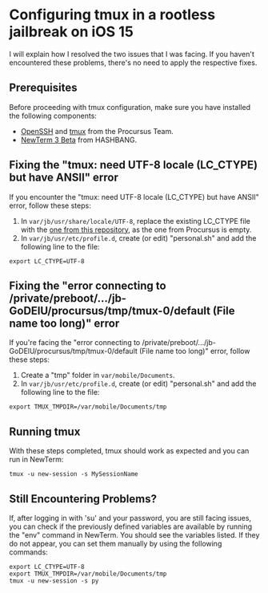 # Configuring tmux in a rootless jailbreak on iOS 15

I will explain how I resolved the two issues that I was facing. If you haven't encountered these problems, there's no need to apply the respective fixes.

## Prerequisites
Before proceeding with tmux configuration, make sure you have installed the following components:

- [OpenSSH](sileo://package/openssh) and [tmux](sileo://package/tmux) from the Procursus Team.
- [NewTerm 3 Beta](sileo://package/ws.hbang.newterm3) from HASHBANG.

## Fixing the "tmux: need UTF-8 locale (LC_CTYPE) but have ANSII" error
If you encounter the "tmux: need UTF-8 locale (LC_CTYPE) but have ANSII" error, follow these steps:

1. In `var/jb/usr/share/locale/UTF-8`, replace the existing LC_CTYPE file with the [one from this repository](https://github.com/pedromopi/tmux/blob/main/LC_CTYPE), as the one from Procursus is empty.
2. In `var/jb/usr/etc/profile.d`, create (or edit) "personal.sh" and add the following line to the file:

`export LC_CTYPE=UTF-8`


## Fixing the "error connecting to /private/preboot/.../jb-GoDElU/procursus/tmp/tmux-0/default (File name too long)" error
If you're facing the "error connecting to /private/preboot/.../jb-GoDElU/procursus/tmp/tmux-0/default (File name too long)" error, follow these steps:

1. Create a "tmp" folder in `var/mobile/Documents`.
2. In `var/jb/usr/etc/profile.d`, create (or edit) "personal.sh" and add the following line to the file:

`export TMUX_TMPDIR=/var/mobile/Documents/tmp`

## Running tmux

With these steps completed, tmux should work as expected and you can run in NewTerm:

`tmux -u new-session -s MySessionName`

## Still Encountering Problems?

If, after logging in with 'su' and your password, you are still facing issues, you can check if the previously defined variables are available by running the "env" command in NewTerm. You should see the variables listed. If they do not appear, you can set them manually by using the following commands:

````
export LC_CTYPE=UTF-8
export TMUX_TMPDIR=/var/mobile/Documents/tmp
tmux -u new-session -s py
````






